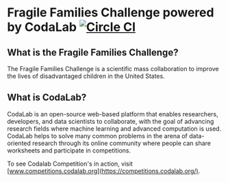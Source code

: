 # Fragile Families Challenge powered by CodaLab [![Circle CI](https://circleci.com/gh/fragilefamilieschallenge/codalab-competitions.svg?style=shield)](https://circleci.com/gh/fragilefamilieschallenge/codalab-competitions)

## What is the Fragile Families Challenge?

The Fragile Families Challenge is a scientific mass collaboration to improve the lives of disadvantaged children in the United States.

## What is CodaLab?

CodaLab is an open-source web-based platform that enables researchers, developers, and data scientists to collaborate, with the goal of advancing research fields where machine learning and advanced computation is used.  CodaLab helps to solve many common problems in the arena of data-oriented research through its online community where people can share worksheets and participate in competitions.

To see Codalab Competition's in action, visit [www.competitions.codalab.org](https://competitions.codalab.org/).
